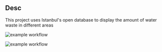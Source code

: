## Desc

This project uses Istanbul's open database to display the amount of water waste in different areas

![example workflow](https://github.com/memit0/water-waste/actions/workflows/style.yaml/badge.svg)

![example workflow](https://github.com/memit0/water-waste/actions/workflows/test.yaml/badge.svg)
